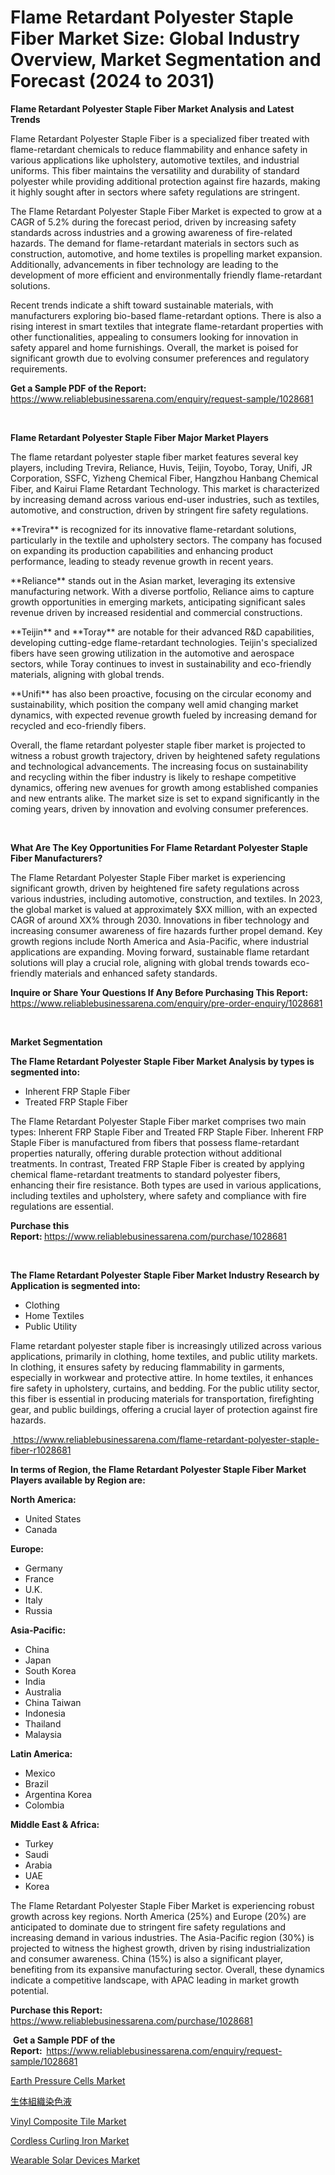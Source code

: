 <p><h1>Flame Retardant Polyester Staple Fiber Market Size: Global Industry Overview, Market Segmentation and Forecast (2024 to 2031)</h1></p><p><strong>Flame Retardant Polyester Staple Fiber Market Analysis and Latest Trends</strong></p>
<p><p>Flame Retardant Polyester Staple Fiber is a specialized fiber treated with flame-retardant chemicals to reduce flammability and enhance safety in various applications like upholstery, automotive textiles, and industrial uniforms. This fiber maintains the versatility and durability of standard polyester while providing additional protection against fire hazards, making it highly sought after in sectors where safety regulations are stringent.</p><p>The Flame Retardant Polyester Staple Fiber Market is expected to grow at a CAGR of 5.2% during the forecast period, driven by increasing safety standards across industries and a growing awareness of fire-related hazards. The demand for flame-retardant materials in sectors such as construction, automotive, and home textiles is propelling market expansion. Additionally, advancements in fiber technology are leading to the development of more efficient and environmentally friendly flame-retardant solutions.</p><p>Recent trends indicate a shift toward sustainable materials, with manufacturers exploring bio-based flame-retardant options. There is also a rising interest in smart textiles that integrate flame-retardant properties with other functionalities, appealing to consumers looking for innovation in safety apparel and home furnishings. Overall, the market is poised for significant growth due to evolving consumer preferences and regulatory requirements.</p></p>
<p><strong>Get a Sample PDF of the Report:&nbsp;</strong> <a href="https://www.reliablebusinessarena.com/enquiry/request-sample/1028681">https://www.reliablebusinessarena.com/enquiry/request-sample/1028681</a></p>
<p>&nbsp;</p>
<p><strong>Flame Retardant Polyester Staple Fiber Major Market Players</strong></p>
<p><p>The flame retardant polyester staple fiber market features several key players, including Trevira, Reliance, Huvis, Teijin, Toyobo, Toray, Unifi, JR Corporation, SSFC, Yizheng Chemical Fiber, Hangzhou Hanbang Chemical Fiber, and Kairui Flame Retardant Technology. This market is characterized by increasing demand across various end-user industries, such as textiles, automotive, and construction, driven by stringent fire safety regulations.</p><p>**Trevira** is recognized for its innovative flame-retardant solutions, particularly in the textile and upholstery sectors. The company has focused on expanding its production capabilities and enhancing product performance, leading to steady revenue growth in recent years.</p><p>**Reliance** stands out in the Asian market, leveraging its extensive manufacturing network. With a diverse portfolio, Reliance aims to capture growth opportunities in emerging markets, anticipating significant sales revenue driven by increased residential and commercial constructions.</p><p>**Teijin** and **Toray** are notable for their advanced R&D capabilities, developing cutting-edge flame-retardant technologies. Teijin's specialized fibers have seen growing utilization in the automotive and aerospace sectors, while Toray continues to invest in sustainability and eco-friendly materials, aligning with global trends.</p><p>**Unifi** has also been proactive, focusing on the circular economy and sustainability, which position the company well amid changing market dynamics, with expected revenue growth fueled by increasing demand for recycled and eco-friendly fibers.</p><p>Overall, the flame retardant polyester staple fiber market is projected to witness a robust growth trajectory, driven by heightened safety regulations and technological advancements. The increasing focus on sustainability and recycling within the fiber industry is likely to reshape competitive dynamics, offering new avenues for growth among established companies and new entrants alike. The market size is set to expand significantly in the coming years, driven by innovation and evolving consumer preferences.</p></p>
<p>&nbsp;</p>
<p><strong>What Are The Key Opportunities For Flame Retardant Polyester Staple Fiber Manufacturers?</strong></p>
<p><p>The Flame Retardant Polyester Staple Fiber market is experiencing significant growth, driven by heightened fire safety regulations across various industries, including automotive, construction, and textiles. In 2023, the global market is valued at approximately $XX million, with an expected CAGR of around XX% through 2030. Innovations in fiber technology and increasing consumer awareness of fire hazards further propel demand. Key growth regions include North America and Asia-Pacific, where industrial applications are expanding. Moving forward, sustainable flame retardant solutions will play a crucial role, aligning with global trends towards eco-friendly materials and enhanced safety standards.</p></p>
<p><strong>Inquire or Share Your Questions If Any Before Purchasing This Report:</strong> <a href="https://www.reliablebusinessarena.com/enquiry/pre-order-enquiry/1028681">https://www.reliablebusinessarena.com/enquiry/pre-order-enquiry/1028681</a></p>
<p>&nbsp;</p>
<p><strong>Market Segmentation</strong></p>
<p><strong>The Flame Retardant Polyester Staple Fiber Market Analysis by types is segmented into:</strong></p>
<p><ul><li>Inherent FRP Staple Fiber</li><li>Treated FRP Staple Fiber</li></ul></p>
<p><p>The Flame Retardant Polyester Staple Fiber market comprises two main types: Inherent FRP Staple Fiber and Treated FRP Staple Fiber. Inherent FRP Staple Fiber is manufactured from fibers that possess flame-retardant properties naturally, offering durable protection without additional treatments. In contrast, Treated FRP Staple Fiber is created by applying chemical flame-retardant treatments to standard polyester fibers, enhancing their fire resistance. Both types are used in various applications, including textiles and upholstery, where safety and compliance with fire regulations are essential.</p></p>
<p><strong>Purchase this Report:&nbsp;</strong><a href="https://www.reliablebusinessarena.com/purchase/1028681">https://www.reliablebusinessarena.com/purchase/1028681</a></p>
<p>&nbsp;</p>
<p><strong>The Flame Retardant Polyester Staple Fiber Market Industry Research by Application is segmented into:</strong></p>
<p><ul><li>Clothing</li><li>Home Textiles</li><li>Public Utility</li></ul></p>
<p><p>Flame retardant polyester staple fiber is increasingly utilized across various applications, primarily in clothing, home textiles, and public utility markets. In clothing, it ensures safety by reducing flammability in garments, especially in workwear and protective attire. In home textiles, it enhances fire safety in upholstery, curtains, and bedding. For the public utility sector, this fiber is essential in producing materials for transportation, firefighting gear, and public buildings, offering a crucial layer of protection against fire hazards.</p></p>
<p><a href="https://www.reliablebusinessarena.com/flame-retardant-polyester-staple-fiber-r1028681">&nbsp;https://www.reliablebusinessarena.com/flame-retardant-polyester-staple-fiber-r1028681</a></p>
<p><strong>In terms of Region, the Flame Retardant Polyester Staple Fiber Market Players available by Region are:</strong></p>
<p>
    <p> <strong> North America: </strong>
        <ul>
            <li>United States</li>
            <li>Canada</li>
        </ul>
        </p> 
    <p> <strong> Europe: </strong>
        <ul>
            <li>Germany</li>
            <li>France</li>
            <li>U.K.</li>
            <li>Italy</li>
            <li>Russia</li>
        </ul>
        </p> 
    <p> <strong> Asia-Pacific: </strong>
        <ul>
            <li>China</li>
            <li>Japan</li>
            <li>South Korea</li>
            <li>India</li>
            <li>Australia</li>
            <li>China Taiwan</li>
            <li>Indonesia</li>
            <li>Thailand</li>
            <li>Malaysia</li>
        </ul>
        </p> 
    <p> <strong> Latin America: </strong>
        <ul>
            <li>Mexico</li>
            <li>Brazil</li>
            <li>Argentina Korea</li>
            <li>Colombia</li>
        </ul>
        </p> 
    <p> <strong> Middle East & Africa: </strong>
        <ul>
            <li>Turkey</li>
            <li>Saudi</li>
            <li>Arabia</li>
            <li>UAE</li>
            <li>Korea</li>
        </ul>
    </p>
    </p>
<p><p>The Flame Retardant Polyester Staple Fiber Market is experiencing robust growth across key regions. North America (25%) and Europe (20%) are anticipated to dominate due to stringent fire safety regulations and increasing demand in various industries. The Asia-Pacific region (30%) is projected to witness the highest growth, driven by rising industrialization and consumer awareness. China (15%) is also a significant player, benefiting from its expansive manufacturing sector. Overall, these dynamics indicate a competitive landscape, with APAC leading in market growth potential.</p></p>
<p><strong>Purchase this Report: </strong><a href="https://www.reliablebusinessarena.com/purchase/1028681">https://www.reliablebusinessarena.com/purchase/1028681</a></p>
<p>&nbsp;<strong>Get a Sample PDF of the Report:&nbsp;&nbsp;</strong><a href="https://www.reliablebusinessarena.com/enquiry/request-sample/1028681">https://www.reliablebusinessarena.com/enquiry/request-sample/1028681</a></p>
<p><strong></strong></p>
<p><p><a href="https://medium.com/@avnhan99_20208/what-is-earth-pressure-cells-market-d6efd6c5b2fd?postPublishedType=initial">Earth Pressure Cells Market</a></p><p><a href="https://medium.com/@vadkqfca47/biological-tissue-staining-liquid-33ee39c0c312">生体組織染色液</a></p><p><a href="https://issuu.com/reportprime-2/docs/vinyl-composite-tile-market-size-20_6af123f1b68ee1">Vinyl Composite Tile Market</a></p><p><a href="https://medium.com/@nathan.skinner8798456/the-cordless-curling-iron-market-is-anticipated-to-experience-significant-growth-with-a-71b0f6574a37">Cordless Curling Iron Market</a></p><p><a href="https://github.com/olyy49keyt/Market-Research-Report-List-1/blob/main/wearable-solar-devices-market.md">Wearable Solar Devices Market</a></p></p>